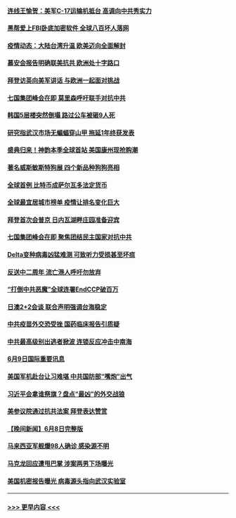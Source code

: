#### [连线王愉贺：美军C-17运输机抵台 高调向中共秀实力](../pages/prog202/a103138148.md?t=06100752) 
#### [黑帮爱上FBI卧底加密软件 全球八百坏人落网](../pages/prog202/a103138066.md?t=06100752) 
#### [疫情动态：大陆台湾升温 欧美迈向全面解封](../pages/prog202/a103139093.md?t=06100752) 
#### [慕安会报告明确联美抗共 欧洲处十字路口](../pages/prog202/a103139080.md?t=06100752) 
#### [拜登访英向美军讲话 与欧洲一起面对挑战](../pages/prog202/a103139078.md?t=06100752) 
#### [七国集团峰会在即 莫里森呼吁联手对抗中共](../pages/prog202/a103139068.md?t=06100752) 
#### [韩国5层楼突然倒塌 路过公车被砸9人死](../pages/prog202/a103139054.md?t=06100752) 
#### [研究指武汉市场无蝙蝠穿山甲 拖延1年终获发表](../pages/prog202/a103138980.md?t=06100752) 
#### [盛典归来！神韵本季全球首站 美国康州现抢购潮](../pages/prog202/a103139040.md?t=06100752) 
#### [著名威斯敏斯特狗展 四个新品种狗狗亮相](../pages/prog202/a103139022.md?t=06100752) 
#### [全球首例 比特币成萨尔瓦多法定货币](../pages/prog202/a103139011.md?t=06100752) 
#### [全球最宜居城市榜单 疫情让排名变化巨大](../pages/prog202/a103139015.md?t=06100752) 
#### [拜登首次会普京 日内瓦湖畔庄园准备迎宾](../pages/prog202/a103138890.md?t=06100752) 
#### [七国集团峰会在即 聚焦团结民主国家对抗中共](../pages/prog202/a103138870.md?t=06100752) 
#### [Delta变种病毒凶猛难测 可致听力受损甚至坏疽](../pages/prog202/a103138690.md?t=06100752) 
#### [反送中二周年 流亡港人呼吁勿放弃](../pages/prog202/a103138845.md?t=06100752) 
#### [“打倒中共恶魔”全球连署EndCCP破百万](../pages/prog202/a103138769.md?t=06100752) 
#### [日澳2+2会谈 联合声明强调台海稳定](../pages/prog202/a103138779.md?t=06100752) 
#### [中共疫苗外交恐受挫 国药临床报告引质疑](../pages/prog202/a103138538.md?t=06100752) 
#### [中共最高级别出逃者掀波 连锁反应冲击中南海](../pages/prog202/a103138549.md?t=06100752) 
#### [6月9日国际重要讯息](../pages/prog202/a103138535.md?t=06100752) 
#### [美国军机赴台让习难堪 中共国防部“嘴炮”出气](../pages/prog202/a103138513.md?t=06100752) 
#### [习近平会拿谁祭旗？盘点“最凶”的外交战狼](../pages/prog202/a103138508.md?t=06100752) 
#### [美参议院通过抗共法案 拜登表达赞赏](../pages/prog202/a103138447.md?t=06100752) 
#### [【晚间新闻】6月8日完整版](../pages/prog202/a103138302.md?t=06100752) 
#### [马来西亚军舰爆98人确诊 感染源不明](../pages/prog202/a103138347.md?t=06100752) 
#### [马克龙回应遭甩巴掌 涉案两男下场曝光](../pages/prog202/a103138322.md?t=06100752) 
#### [美国机密报告曝光 病毒源头指向武汉实验室](../pages/prog202/a103137744.md?t=06100752) 

----
#### [ >>> 更早内容 <<< ](../indexes/prog202-earlier.md)
